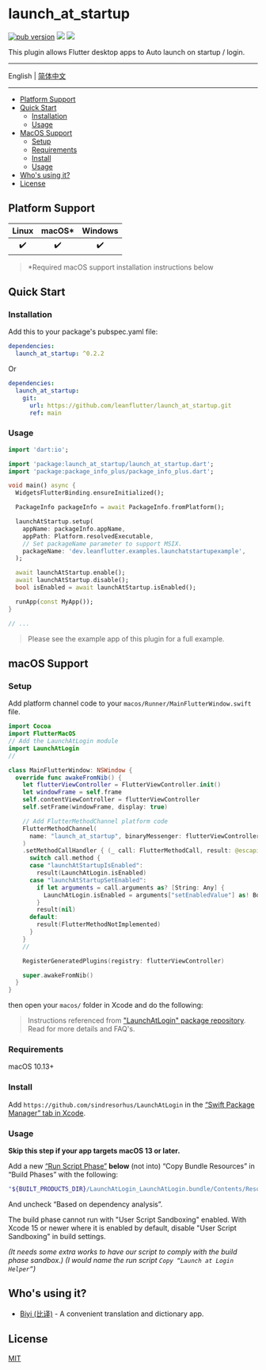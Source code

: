 # launch_at_startup

[![pub version][pub-image]][pub-url] [![][discord-image]][discord-url] ![][visits-count-image]

[pub-image]: https://img.shields.io/pub/v/launch_at_startup.svg
[pub-url]: https://pub.dev/packages/launch_at_startup
[discord-image]: https://img.shields.io/discord/884679008049037342.svg
[discord-url]: https://discord.gg/zPa6EZ2jqb
[visits-count-image]: https://img.shields.io/badge/dynamic/json?label=Visits%20Count&query=value&url=https://api.countapi.xyz/hit/leanflutter.launch_at_startup/visits

This plugin allows Flutter desktop apps to Auto launch on startup / login.

---

English | [简体中文](./README-ZH.md)

---

<!-- START doctoc generated TOC please keep comment here to allow auto update -->
<!-- DON'T EDIT THIS SECTION, INSTEAD RE-RUN doctoc TO UPDATE -->

- [Platform Support](#platform-support)
- [Quick Start](#quick-start)
  - [Installation](#installation)
  - [Usage](#usage)
- [MacOS Support](#macos-support)
  - [Setup](#setup)
  - [Requirements](#requirements)
  - [Install](#install)
  - [Usage](#usage-1)
- [Who's using it?](#whos-using-it)
- [License](#license)

<!-- END doctoc generated TOC please keep comment here to allow auto update -->

## Platform Support

| Linux | macOS\* | Windows |
| :---: | :-----: | :-----: |
|  ✔️   |   ✔️    |   ✔️    |

> \*Required macOS support installation instructions below

## Quick Start

### Installation

Add this to your package's pubspec.yaml file:

```yaml
dependencies:
  launch_at_startup: ^0.2.2
```

Or

```yaml
dependencies:
  launch_at_startup:
    git:
      url: https://github.com/leanflutter/launch_at_startup.git
      ref: main
```

### Usage

```dart
import 'dart:io';

import 'package:launch_at_startup/launch_at_startup.dart';
import 'package:package_info_plus/package_info_plus.dart';

void main() async {
  WidgetsFlutterBinding.ensureInitialized();

  PackageInfo packageInfo = await PackageInfo.fromPlatform();

  launchAtStartup.setup(
    appName: packageInfo.appName,
    appPath: Platform.resolvedExecutable,
    // Set packageName parameter to support MSIX.
    packageName: 'dev.leanflutter.examples.launchatstartupexample',
  );

  await launchAtStartup.enable();
  await launchAtStartup.disable();
  bool isEnabled = await launchAtStartup.isEnabled();

  runApp(const MyApp());
}

// ...

```

> Please see the example app of this plugin for a full example.

## macOS Support

### Setup

Add platform channel code to your `macos/Runner/MainFlutterWindow.swift` file.

```swift
import Cocoa
import FlutterMacOS
// Add the LaunchAtLogin module
import LaunchAtLogin
//

class MainFlutterWindow: NSWindow {
  override func awakeFromNib() {
    let flutterViewController = FlutterViewController.init()
    let windowFrame = self.frame
    self.contentViewController = flutterViewController
    self.setFrame(windowFrame, display: true)

    // Add FlutterMethodChannel platform code
    FlutterMethodChannel(
      name: "launch_at_startup", binaryMessenger: flutterViewController.engine.binaryMessenger
    )
    .setMethodCallHandler { (_ call: FlutterMethodCall, result: @escaping FlutterResult) in
      switch call.method {
      case "launchAtStartupIsEnabled":
        result(LaunchAtLogin.isEnabled)
      case "launchAtStartupSetEnabled":
        if let arguments = call.arguments as? [String: Any] {
          LaunchAtLogin.isEnabled = arguments["setEnabledValue"] as! Bool
        }
        result(nil)
      default:
        result(FlutterMethodNotImplemented)
      }
    }
    //

    RegisterGeneratedPlugins(registry: flutterViewController)

    super.awakeFromNib()
  }
}

```

then open your `macos/` folder in Xcode and do the following:

> Instructions referenced from ["LaunchAtLogin" package repository](https://github.com/sindresorhus/LaunchAtLogin). Read for more details and FAQ's.

### Requirements

macOS 10.13+

### Install

Add `https://github.com/sindresorhus/LaunchAtLogin` in the [“Swift Package Manager” tab in Xcode](https://developer.apple.com/documentation/xcode/adding_package_dependencies_to_your_app).

### Usage

**Skip this step if your app targets macOS 13 or later.**

Add a new [“Run Script Phase”](http://stackoverflow.com/a/39633955/64949) **below** (not into) “Copy Bundle Resources” in “Build Phases” with the following:

```sh
"${BUILT_PRODUCTS_DIR}/LaunchAtLogin_LaunchAtLogin.bundle/Contents/Resources/copy-helper-swiftpm.sh"
```

And uncheck “Based on dependency analysis”.

The build phase cannot run with "User Script Sandboxing" enabled. With Xcode 15 or newer where it is enabled by default, disable "User Script Sandboxing" in build settings.

_(It needs some extra works to have our script to comply with the build phase sandbox.)_
_(I would name the run script `Copy “Launch at Login Helper”`)_

## Who's using it?

- [Biyi (比译)](https://biyidev.com/) - A convenient translation and dictionary app.

## License

[MIT](./LICENSE)
